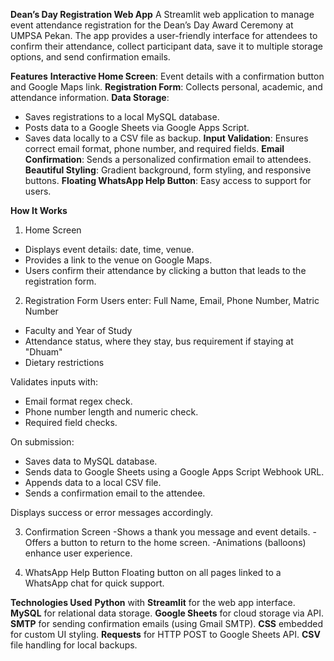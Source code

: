 **Dean’s Day Registration Web App**
A Streamlit web application to manage event attendance registration for the Dean’s Day Award Ceremony at UMPSA Pekan. The app provides a user-friendly interface for attendees to confirm their attendance, collect participant data, save it to multiple storage options, and send confirmation emails.


**Features**
**Interactive Home Screen**: Event details with a confirmation button and Google Maps link.
**Registration Form**: Collects personal, academic, and attendance information.
**Data Storage**:
- Saves registrations to a local MySQL database.
- Posts data to a Google Sheets via Google Apps Script.
- Saves data locally to a CSV file as backup.
**Input Validation**: Ensures correct email format, phone number, and required fields.
**Email Confirmation**: Sends a personalized confirmation email to attendees.
**Beautiful Styling**: Gradient background, form styling, and responsive buttons.
**Floating WhatsApp Help Button**: Easy access to support for users.

**How It Works**
1. Home Screen
- Displays event details: date, time, venue.
- Provides a link to the venue on Google Maps.
- Users confirm their attendance by clicking a button that leads to the registration form.

2. Registration Form
Users enter:
Full Name, Email, Phone Number, Matric Number
- Faculty and Year of Study
- Attendance status, where they stay, bus requirement if staying at "Dhuam"
- Dietary restrictions

Validates inputs with:
- Email format regex check.
- Phone number length and numeric check.
- Required field checks.

On submission:
- Saves data to MySQL database.
- Sends data to Google Sheets using a Google Apps Script Webhook URL.
- Appends data to a local CSV file.
- Sends a confirmation email to the attendee.

Displays success or error messages accordingly.

3. Confirmation Screen
-Shows a thank you message and event details.
-Offers a button to return to the home screen.
-Animations (balloons) enhance user experience.

4. WhatsApp Help Button
Floating button on all pages linked to a WhatsApp chat for quick support.


**Technologies Used**
**Python** with **Streamlit** for the web app interface.
**MySQL** for relational data storage.
**Google Sheets** for cloud storage via API.
**SMTP** for sending confirmation emails (using Gmail SMTP).
**CSS** embedded for custom UI styling.
**Requests** for HTTP POST to Google Sheets API.
**CSV** file handling for local backups.

